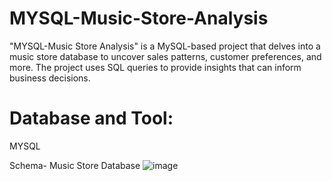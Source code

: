 # MYSQL-Music-Store-Analysis
 "MYSQL-Music Store Analysis" is a MySQL-based project that delves into a music store database to uncover sales patterns, customer preferences, and more. The project uses SQL queries to provide insights that can inform business decisions.

 # Database and Tool:
 MYSQL
 
 Schema- Music Store Database
![image](https://github.com/himanshuwarudkar9/MYSQL-Music-Store-Analysis/assets/134875100/cd51a992-4d28-4a38-a907-f7d7c015dacf)
